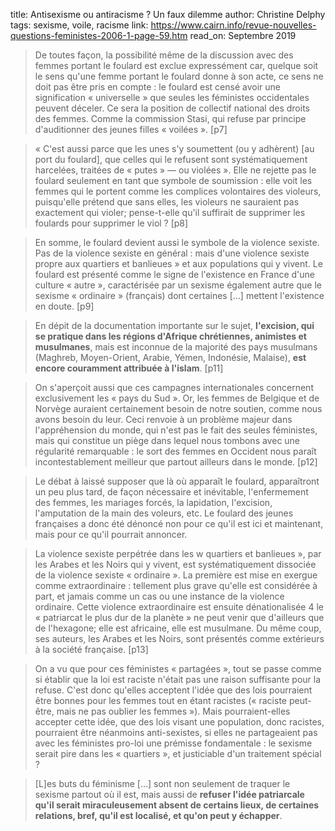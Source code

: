 title: Antisexisme ou antiracisme ? Un faux dilemme
author: Christine Delphy
tags: sexisme, voile, racisme
link: https://www.cairn.info/revue-nouvelles-questions-feministes-2006-1-page-59.htm
read_on: Septembre 2019

> De toutes façon, la possibilité même de la discussion avec des femmes portant le foulard est exclue expressément car, quelque soit le sens qu'une femme portant le foulard donne à son acte, ce sens ne doit pas être pris en compte : le foulard est censé avoir une signification « universelle » que seules les féministes occidentales peuvent déceler. Ce sera la position de collectif national des droits des femmes. Comme la commission Stasi, qui refuse par principe d'auditionner des jeunes filles « voilées ». [p7]

> « C'est aussi parce que les unes s'y soumettent (ou y adhèrent) [au port du foulard], que celles qui le refusent sont systématiquement harcelées, traitées de « putes » — ou violées ». Elle ne rejette pas le foulard seulement en tant que symbole de soumission : elle voit les femmes qui le portent comme les complices volontaires des violeurs, puisqu'elle prétend que sans elles, les violeurs ne sauraient pas exactement qui violer; pense-t-elle qu'il suffirait de supprimer les foulards pour supprimer le viol ? [p8]

> En somme, le foulard devient aussi le symbole de la violence sexiste. Pas de la violence sexiste en général : mais d'une violence sexiste propre aux quartiers et banlieues » et aux populations qui y vivent. Le foulard est présenté comme le signe de l'existence en France d'une culture « autre », caractérisée par un sexisme également autre que le sexisme « ordinaire » (français) dont certaines […] mettent l'existence en doute. [p9]

> En dépit de la documentation importante sur le sujet, **l'excision, qui se pratique dans les régions d'Afrique chrétiennes, animistes et musulmanes**, mais est inconnue de la majorité des pays musulmans (Maghreb, Moyen-Orient, Arabie, Yémen, Indonésie, Malaise), **est encore couramment attribuée à l'islam**. [p11]

> On s'aperçoit aussi que ces campagnes internationales concernent exclusivement les « pays du Sud ». Or, les femmes de Belgique et de Norvège auraient certainement besoin de notre soutien, comme nous avons besoin du leur. Ceci renvoie à un problème majeur dans l'appréhension du monde, qui n'est pas le fait des seules féministes, mais qui constitue un piège dans lequel nous tombons avec une régularité remarquable : le sort des femmes en Occident nous paraît incontestablement meilleur que partout ailleurs dans le monde. [p12]

> Le débat à laissé supposer que là où apparaît le foulard, apparaîtront un peu plus tard, de façon nécessaire et inévitable, l'enfermement des femmes, les mariages forcés, la lapidation, l'excision, l'amputation de la main des voleurs, etc. Le foulard des jeunes françaises a donc été dénoncé non pour ce qu'il est ici et maintenant, mais pour ce qu'il pourrait annoncer.

> La violence sexiste perpétrée dans les w quartiers et banlieues », par les Arabes et les Noirs qui y vivent, est systématiquement dissociée de la violence sexiste « ordinaire ». La première est mise en exergue comme extraordinaire : tellement plus grave qu'elle est considérée à part, et jamais comme un cas ou une instance de la violence ordinaire. Cette violence extraordinaire est ensuite dénationalisée 4 le « patriarcat le plus dur de la planète » ne peut venir que d'ailleurs que de l'hexagone; elle est africaine, elle est musulmane. Du même coup, ses auteurs, les Arabes et les Noirs, sont présentés comme extérieurs à la société française. [p13]

> On a vu que pour ces féministes « partagées », tout se passe comme si établir que la loi est raciste n'était pas une raison suffisante pour la refuse. C'est donc qu'elles acceptent l'idée que des lois pourraient être bonnes pour les femmes tout en étant racistes (« raciste peut-être, mais ne pas oublier les femmes »). Mais pourraient-elles accepter cette idée, que des lois visant une population, donc racistes, pourraient être néanmoins anti-sexistes, si elles ne partageaient pas avec les féministes pro-loi une prémisse fondamentale : le sexisme serait pire dans les « quartiers », et justiciable d'un traitement spécial ?

> [L]es buts du féminisme […] sont non seulement de traquer le sexisme partout où il est, mais aussi de **refuser l'idée patriarcale qu'il serait miraculeusement absent de certains lieux, de certaines relations, bref, qu'il est localisé, et qu'on peut y échapper**.

